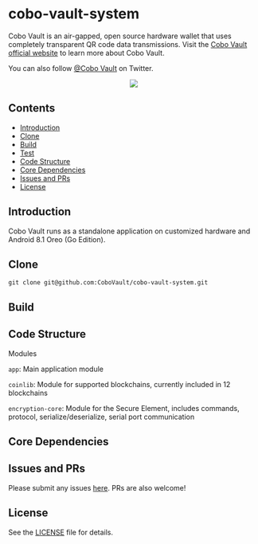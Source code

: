 # cobo-vault-system
Cobo Vault is an air-gapped, open source hardware wallet that uses completely transparent QR code data transmissions. Visit the [Cobo Vault official website]( https://cobo.com/hardware-wallet/cobo-vault)  to learn more about Cobo Vault.

You can also follow [@Cobo Vault](https://twitter.com/CoboVault) on Twitter.

<div align=center><img src="https://cobo.com/_next/static/images/intro-2b5b0b44cc64639df4fcdd9ccc46fd4b.png"/></div>

## Contents

- [Introduction](#introduction)
- [Clone](#clone)
- [Build](#build)
- [Test](#test)
- [Code Structure](#code-structure)
- [Core Dependencies](#core-dependencies)
- [Issues and PRs](#issues-and-prs)
- [License](#license)


## Introduction
Cobo Vault runs as a standalone application on customized hardware and Android 8.1 Oreo (Go Edition). 

## Clone

    git clone git@github.com:CoboVault/cobo-vault-system.git

## Build


## Code Structure
Modules

`app`: Main application module

`coinlib`: Module for supported blockchains, currently included in 12 blockchains

`encryption-core`: Module for the Secure Element, includes commands, protocol, serialize/deserialize, serial port communication

## Core Dependencies

## Issues and PRs
Please submit any issues [here](https://github.com/CoboVault/cobo-vault-system/issues). PRs are also welcome!

## License
See the [LICENSE](LICENSE) file for details.
